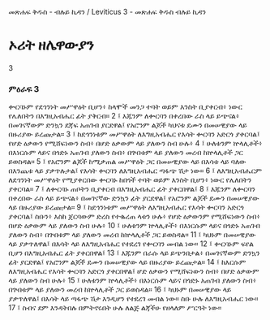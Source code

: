 ﻿
መጽሐፍ ቅዱስ - ብሉይ ኪዳን / Leviticus 3 - መጽሐፍ ቅዱስ ብሉይ ኪዳን
# ኦሪት ዘሌዋውያን
3
### ምዕራፍ 3
ቍርባኑም የደኅንነት መሥዋዕት ቢሆን፥ ከላሞች መንጋ ተባት ወይም እንስት ቢያቀርብ፥ ነውር የሌለበትን በእግዚአብሔር ፊት ያቅርብ።
2 ፤ እጁንም ለቍርባን በቀረበው ራስ ላይ ይጭናል፥ በመገናኛውም ድንኳን ደጃፍ አጠገብ ያርደዋል፤ የአሮንም ልጆች ካህናቱ ደሙን በመሠዊያው ላይ በዙሪያው ይረጩታል።
3 ፤ ከደኅንነቱም መሥዋዕት ለእግዚአብሔር የእሳት ቍርባን አድርጎ ያቀርባል፤ የሆድ ዕቃውን የሚሸፍነውን ስብ፥ በሆድ ዕቃውም ላይ ያለውን ስብ ሁሉ፥
4 ፤ ሁለቱንም ኵላሊቶች፥ በእነርሱም ላይና በጎድኑ አጠገብ ያለውን ስብ፥ በጕበቱም ላይ ያለውን መረብ ከኵላሊቶች ጋር ይወስዳል።
5 ፤ የአሮንም ልጆች ከሚቃጠል መሥዋዕት ጋር በመሠዊያው ላይ በእሳቱ ላይ ባለው በእንጨቱ ላይ ያቃጥሉታል፤ የእሳት ቍርባን ለእግዚአብሔር ጣፋጭ ሽታ ነው።
6 ፤ ለእግዚአብሔርም ለደኅንነት መሥዋዕት የሚያቀርበው ቍርባኑ ከበጎች ተባት ወይም እንስት ቢሆን፥ ነውር የሌለበትን ያቀርባል።
7 ፤ ለቍርባኑ ጠቦትን ቢያቀርብ በእግዚአብሔር ፊት ያቀርበዋል፤
8 ፤ እጁንም ለቍርባን በቀረበው ራስ ላይ ይጭናል፥ በመገናኛው ድንኳን ፊት ያርደዋል፤ የአሮንም ልጆች ደሙን በመሠዊያው ላይ በዙሪያው ይረጩታል።
9 ፤ ከደኅንነቱም መሥዋዕት ለእግዚአብሔር የእሳት ቍርባን አድርጎ ያቀርባል፤ ስቡን፥ እስከ ጀርባውም ድረስ የተቈረጠ ላቱን ሁሉ፥ የሆድ ዕቃውንም የሚሸፍነውን ስብ፥ በሆድ ዕቃውም ላይ ያለውን ስብ ሁሉ፥
10 ፤ ሁለቱንም ኵላሊቶች፥ በእነርሱም ላይና በጎድኑ አጠገብ ያለውን ስብ፥ በጕበቱም ላይ ያለውን መረብ ከኵላሊቶች ጋር ይወስዳል።
11 ፤ ካህኑም በመሠዊያው ላይ ያቃጥለዋል፤ በእሳት ላይ ለእግዚአብሔር የተደረገ የቍርባን መብል ነው።
12 ፤ ቍርባኑም ፍየል ቢሆን በእግዚአብሔር ፊት ያቀርበዋል፤
13 ፤ እጁንም በራሱ ላይ ይጭንበታል፥ በመገናኛውም ድንኳን ፊት ያርደዋል፤ የአሮንም ልጆች ደሙን በመሠዊያው ላይ በዙሪያው ይረጩታል።
14 ፤ ከእርሱም ለእግዚአብሔር የእሳት ቍርባን አድርጎ ያቀርበዋል፤ ሆድ ዕቃውን የሚሸፍነውን ስብ፥ በሆድ ዕቃውም ላይ ያለውን ስብ ሁሉ፥
15 ፤ ሁለቱንም ኵላሊቶች፥ በእነርሱም ላይና በጎድኑ አጠገብ ያለውን ስብ፥ በጕበቱም ላይ ያለውን መረብ ከኵላሊቶች ጋር ይወስዳል።
16 ፤ ካህኑም በመሠዊያው ላይ ያቃጥለዋል፤ በእሳት ላይ ጣፋጭ ሽታ እንዲሆን የተደረገ መብል ነው። ስቡ ሁሉ ለእግዚአብሔር ነው።
17 ፤ ስብና ደም እንዳትበሉ በምትኖሩበት ሁሉ ለልጅ ልጃችሁ የዘላለም ሥርዓት ነው። 
